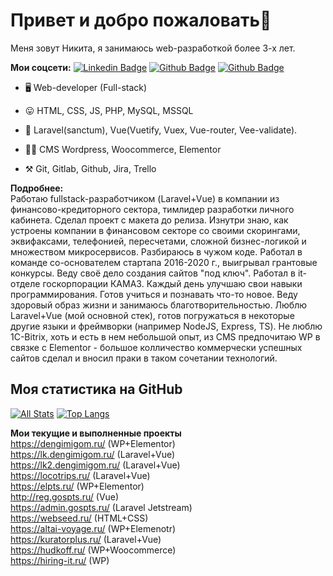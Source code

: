 # Привет и добро пожаловать👋

Меня зовут Никита, я занимаюсь web-разработкой более 3-х лет. <br>

**Мои соцсети:**
[![Linkedin Badge](https://img.shields.io/badge/-nick_iv-0072b1?style=flat&logo=VK&logoColor=white&link=https://vk.com/nick_iv)](https://vk.com/nick_iv) 
[![Github Badge](https://img.shields.io/badge/-dllpl-grey?style=flat&logo=github&logoColor=white&link=https://github.com/dllpl/)](https://www.github.com/dllpl/)
[![Github Badge](https://img.shields.io/badge/-nick_iv7-C13584?style=flat&logo=instagram&logoColor=white&link=https://instagram.com/nick_iv7/)](https://www.instagram.com/nick_iv7/)<br>

- 🖥  Web-developer (Full-stack)<br>

- 😛 HTML, CSS, JS, PHP, MySQL, MSSQL
- 🔧 Laravel(sanctum), Vue(Vuetify, Vuex, Vue-router, Vee-validate).
- 🧙‍♂️ CMS Wordpress, Woocommerce, Elementor<br>
- ⚒  Git, Gitlab, Github, Jira, Trello

**Подробнее:**<br>
Работаю fullstack-разработчиком (Laravel+Vue) в компании из финансово-кредиторного сектора, тимлидер разработки личного кабинета. Сделал проект с макета до релиза. Изнутри знаю, как устроены компании в финансовом секторе со своими скорингами, эквифаксами, телефонией, пересчетами, сложной бизнес-логикой и множеством микросервисов. Разбираюсь в чужом коде.
Работал в команде со-основателем стартапа 2016-2020 г., выигрывал грантовые конкурсы. Веду своё дело создания сайтов "под ключ". Работал в it-отделе госкорпорации КАМАЗ. Каждый день улучшаю свои навыки программирования. Готов учиться и познавать что-то новое. Веду здоровый образ жизни и занимаюсь благотворительностью. Люблю Laravel+Vue (мой основной стек), готов погружаться в некоторые другие языки и фреймворки (например NodeJS, Express, TS). Не люблю 1С-Bitrix, хоть и есть в нем небольшой опыт, из CMS предпочитаю WP в связке с Elementor - большое колличество коммерчески успешных сайтов сделал и вносил праки в таком сочетании технологий.

## Моя статистика на GitHub
[![All Stats](https://github-readme-stats-axpwmfcg3.vercel.app/api?username=dllpl&show_icons=true&include_all_commits=true&count_private=true&hide=contribs)](https://github.com/dllpl/)
[![Top Langs](https://github-readme-stats-axpwmfcg3.vercel.app/api/top-langs/?username=dllpl&layout=compact)](https://github.com/dllpl/)

**Мои текущие и выполненные проекты** <br>
https://dengimigom.ru/ (WP+Elementor)<br>
https://lk.dengimigom.ru/ (Laravel+Vue)<br>
https://lk2.dengimigom.ru/ (Laravel+Vue)<br>
https://locotrips.ru/ (Laravel+Vue)<br>
https://elpts.ru/ (WP+Elementor)<br>
http://reg.gospts.ru/ (Vue)<br>
https://admin.gospts.ru/ (Laravel Jetstream)<br>
https://webseed.ru/ (HTML+CSS)<br>
https://altai-voyage.ru/ (WP+Elemenotr)<br>
https://kuratorplus.ru/ (Laravel+Vue)<br>
https://hudkoff.ru/ (WP+Woocommerce)<br>
https://hiring-it.ru/ (WP)<br>




